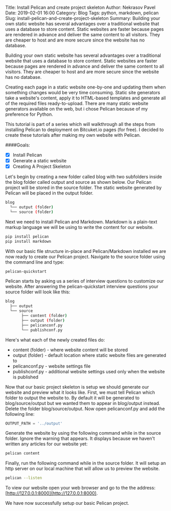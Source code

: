 Title: Install Pelican and create project skeleton
Author: Nekrasov Pavel
Date: 2019-02-01 16:00
Category: Blog
Tags: python, markdown, pelican
Slug: install-pelican-and-create-project-skeleton
Summary: Building your own static website has several advantages over a traditional website that uses a database to store content. Static websites are faster because pages are rendered in advance and deliver the same content to all visitors. They are cheaper to host and are more secure since the website has no database.

Building your own static website has several advantages over a traditional website that uses a database to store content. 
Static websites are faster because pages are rendered in advance and deliver the same content to all visitors. 
They are cheaper to host and are more secure since the website has no database.

Creating each page in a static website one-by-one and updating them when something changes would be very time consuming. 
Static site generators take a website's content, apply it to HTML-based templates and generate all of the required files ready-to-upload. 
There are many static website generators available on the web, but i chose Pelican because of my preference for Python.

This tutorial is part of a series which will walkthrough all the steps from installing Pelican to deployment on Bitcuket.io pages (for free). 
I decided to create these tutorials after making my own website with Pelican.

####Goals:
- [x] Install Pelican
- [x] Generate a static website
- [x] Creating A Project Skeleton

Let's begin by creating a new folder called blog with two subfolders inside the blog folder called output and source as shown below. 
Our Pelican project will be stored in the source folder. 
The static website generated by Pelican will be placed in the output folder.
```bash
blog
  └── output (folder)
  └── source (folder)
```
Next we need to install Pelican and Markdown. 
Markdown is a plain-text markup language we will be using to write the content for our website. 
```bash
pip install pelican
pip install markdown
```
With our basic file structure in-place and Pelican/Markdown installed we are now ready to create our Pelican project. 
Navigate to the source folder using the command line and type:
```bash
pelican-quickstart
```
Pelican starts by asking us a series of interview questions to customize our website.
After answering the pelican-quickstart interview questions your source folder will look like this:
```bash
blog
  ├── output
  └── source
       ├── content (folder)
       ├── output (folder)
       ├── pelicanconf.py
       └── publishconf.py
```
Here's what each of the newly created files do:
* content (folder) - where website content will be stored
* output (folder) - default location where static website files are generated to
* pelicanconf.py - website settings file
* publishconf.py - additional website settings used only when the website is published

Now that our basic project skeleton is setup we should generate our website and preview what it looks like. 
First, we must tell Pelican which folder to output the website to. 
By default it will be generated to blog/source/output but we wanted them to appear in blog/output instead. 
Delete the folder blog/source/output. Now open pelicanconf.py and add the following line:

```python
OUTPUT_PATH = '../output'
```

Generate the website by using the following command while in the source folder. 
Ignore the warning that appears. It displays because we haven't written any articles for our website yet:
```bash
pelican content
```
Finally, run the following command while in the source folder. It will setup an http server on our local machine that will allow us to preview the website.
```bash
pelican --listen
```
To view our website open your web browser and go to the the address: [http://127.0.0.1:8000](http://127.0.0.1:8000).

We have now successfully setup our basic Pelican project.
